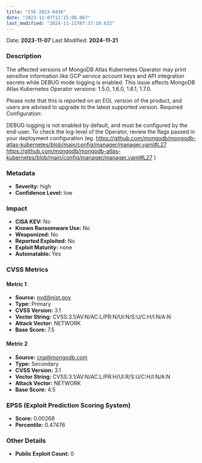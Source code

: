 ```yaml
---
title: "CVE-2023-0436"
date: "2023-11-07T12:15:08.067"
last_modified: "2024-11-21T07:37:10.633"
---
```




Date: **2023-11-07** Last Modified: **2024-11-21**

### Description  
The affected versions of MongoDB Atlas Kubernetes Operator may print sensitive information like GCP service account keys and API integration secrets while DEBUG mode logging is enabled. This issue affects MongoDB Atlas Kubernetes Operator versions: 1.5.0, 1.6.0, 1.6.1, 1.7.0.

Please note that this is reported on an EOL version of the product, and users are advised to upgrade to the latest supported version.
Required Configuration: 

DEBUG logging is not enabled by default, and must be configured by the end-user. To check the log-level of the Operator, review the flags passed in your deployment configuration (eg.  https://github.com/mongodb/mongodb-atlas-kubernetes/blob/main/config/manager/manager.yaml#L27 https://github.com/mongodb/mongodb-atlas-kubernetes/blob/main/config/manager/manager.yaml#L27 )



### Metadata  
- **Severity:** high
- **Confidence Level:** low

### Impact  
- **CISA KEV:** No
- **Known Ransomware Use:** No
- **Weaponized:** No
- **Reported Exploited:** No
- **Exploit Maturity:** none
- **Automatable:** Yes

### CVSS Metrics  

#### Metric 1
- **Source:** nvd@nist.gov
- **Type:** Primary
- **CVSS Version:** 3.1
- **Vector String:** CVSS:3.1/AV:N/AC:L/PR:N/UI:N/S:U/C:H/I:N/A:N
- **Attack Vector:** NETWORK
- **Base Score:** 7.5

#### Metric 2
- **Source:** cna@mongodb.com
- **Type:** Secondary
- **CVSS Version:** 3.1
- **Vector String:** CVSS:3.1/AV:N/AC:L/PR:H/UI:R/S:U/C:H/I:N/A:N
- **Attack Vector:** NETWORK
- **Base Score:** 4.5


### EPSS (Exploit Prediction Scoring System)  
- **Score:** 0.00268
- **Percentile:** 0.47476

### Other Details  
- **Public Exploit Count:** 0
